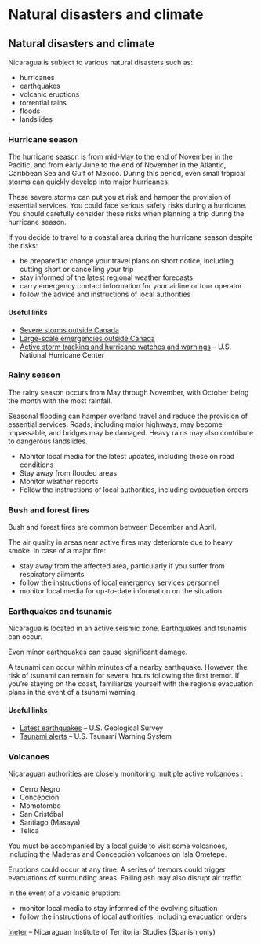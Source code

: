 # Natural disasters and climate

## Natural disasters and climate

Nicaragua is subject to various natural disasters such as:

* hurricanes
* earthquakes
* volcanic eruptions
* torrential rains
* floods
* landslides

### Hurricane season

The hurricane season is from mid-May to the end of November in the Pacific, and from early June to the end of November in the Atlantic, Caribbean Sea and Gulf of Mexico. During this period, even small tropical storms can quickly develop into major hurricanes.

These severe storms can put you at risk and hamper the provision of essential services. You could face serious safety risks during a hurricane. You should carefully consider these risks when planning a trip during the hurricane season.

If you decide to travel to a coastal area during the hurricane season despite the risks:

* be prepared to change your travel plans on short notice, including cutting short or cancelling your trip
* stay informed of the latest regional weather forecasts
* carry emergency contact information for your airline or tour operator
* follow the advice and instructions of local authorities

#### Useful links

* [Severe storms outside Canada](https://travel.gc.ca/travelling/health-safety/hurricanes-typhoons-cyclones-monsoons)
* [Large-scale emergencies outside Canada](https://travel.gc.ca/assistance/emergency-info/large-scale-emergencies-abroad)
* [Active storm tracking and hurricane watches and warnings](http://www.nhc.noaa.gov/) – U.S. National Hurricane Center

### Rainy season

The rainy season occurs from May through November, with October being the month with the most rainfall.

Seasonal flooding can hamper overland travel and reduce the provision of essential services. Roads, including major highways, may become impassable, and bridges may be damaged. Heavy rains may also contribute to dangerous landslides.

* Monitor local media for the latest updates, including those on road conditions
* Stay away from flooded areas
* Monitor weather reports
* Follow the instructions of local authorities, including evacuation orders

### Bush and forest fires

Bush and forest fires are common between December and April.

The air quality in areas near active fires may deteriorate due to heavy smoke. In case of a major fire:

* stay away from the affected area, particularly if you suffer from respiratory ailments
* follow the instructions of local emergency services personnel
* monitor local media for up-to-date information on the situation

### Earthquakes and tsunamis

Nicaragua is located in an active seismic zone. Earthquakes and tsunamis can occur.

Even minor earthquakes can cause significant damage.

A tsunami can occur within minutes of a nearby earthquake. However, the risk of tsunami can remain for several hours following the first tremor. If you’re staying on the coast, familiarize yourself with the region’s evacuation plans in the event of a tsunami warning.

#### Useful links

* [Latest earthquakes](https://earthquake.usgs.gov/earthquakes/map/) – U.S. Geological Survey
* [Tsunami alerts](https://www.tsunami.gov/) – U.S. Tsunami Warning System

### Volcanoes

Nicaraguan authorities are closely monitoring multiple active volcanoes :

* Cerro Negro
* Concepción
* Momotombo
* San Cristóbal
* Santiago (Masaya)
* Telica

You must be accompanied by a local guide to visit some volcanoes, including the Maderas and Concepción volcanoes on Isla Ometepe.

Eruptions could occur at any time. A series of tremors could trigger evacuations of surrounding areas. Falling ash may also disrupt air traffic.

In the event of a volcanic eruption:

* monitor local media to stay informed of the evolving situation
* follow the instructions of local authorities, including evacuation orders

[Ineter](http://www.ineter.gob.ni/) – Nicaraguan Institute of Territorial Studies (Spanish only)
